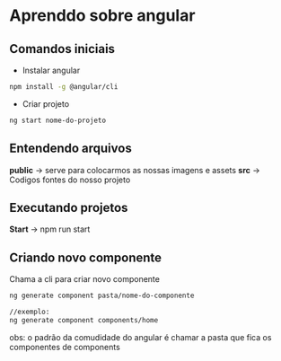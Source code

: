 # Aprenddo sobre angular

## Comandos iniciais

- Instalar angular

``` bash
npm install -g @angular/cli
```

- Criar projeto

``` bash
ng start nome-do-projeto
```

## Entendendo arquivos

**public** -> serve para colocarmos as nossas imagens e assets
**src** -> Codigos fontes do nosso projeto

## Executando projetos

**Start** -> npm run start

## Criando novo componente

Chama a cli para criar novo componente

``` bash
ng generate component pasta/nome-do-componente

//exemplo:
ng generate component components/home 
```

obs: o padrão da comudidade do angular é chamar a pasta que fica os componentes de components